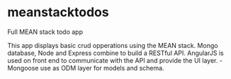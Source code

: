 # meanstacktodos
Full MEAN stack todo app


This app displays basic crud opperations using the MEAN stack. Mongo database, Node and Express combine to build a RESTful API. 
AngularJS is used on front end to communicate with the API and provide the UI layer. 
-Mongoose use as ODM layer for models and schema. 